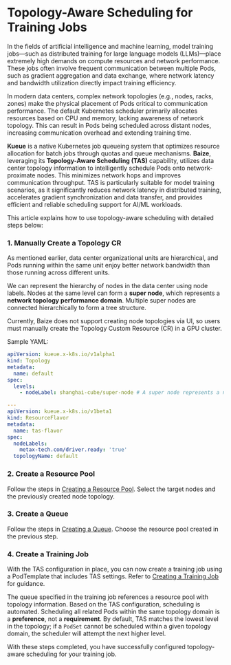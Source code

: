 # Topology-Aware Scheduling for Training Jobs

In the fields of artificial intelligence and machine learning, model training jobs—such as distributed training for large language models (LLMs)—place extremely high demands on compute resources and network performance. These jobs often involve frequent communication between multiple Pods, such as gradient aggregation and data exchange, where network latency and bandwidth utilization directly impact training efficiency.

In modern data centers, complex network topologies (e.g., nodes, racks, zones) make the physical placement of Pods critical to communication performance. The default Kubernetes scheduler primarily allocates resources based on CPU and memory, lacking awareness of network topology. This can result in Pods being scheduled across distant nodes, increasing communication overhead and extending training time.

**Kueue** is a native Kubernetes job queueing system that optimizes resource allocation for batch jobs through quotas and queue mechanisms. **Baize**, leveraging its **Topology-Aware Scheduling (TAS)** capability, utilizes data center topology information to intelligently schedule Pods onto network-proximate nodes. This minimizes network hops and improves communication throughput. TAS is particularly suitable for model training scenarios, as it significantly reduces network latency in distributed training, accelerates gradient synchronization and data transfer, and provides efficient and reliable scheduling support for AI/ML workloads.

This article explains how to use topology-aware scheduling with detailed steps below:

### 1. Manually Create a Topology CR

As mentioned earlier, data center organizational units are hierarchical, and Pods running within the same unit enjoy better network bandwidth than those running across different units.

We can represent the hierarchy of nodes in the data center using node labels. Nodes at the same level can form a **super node**, which represents a **network topology performance domain**. Multiple super nodes are connected hierarchically to form a tree structure.

Currently, Baize does not support creating node topologies via UI, so users must manually create the Topology Custom Resource (CR) in a GPU cluster.

Sample YAML:

```yaml
apiVersion: kueue.x-k8s.io/v1alpha1
kind: Topology
metadata:
  name: default
spec:
  levels:
    - nodeLabel: shanghai-cube/super-node # A super node represents a network performance domain. Multiple super nodes form a tree structure.

---
apiVersion: kueue.x-k8s.io/v1beta1
kind: ResourceFlavor
metadata:
  name: tas-flavor
spec:
  nodeLabels:
    metax-tech.com/driver.ready: 'true'
  topologyName: default
```

### 2. Create a Resource Pool

Follow the steps in [Creating a Resource Pool](../oam/resource/create.md). Select the target nodes and the previously created node topology.

<!-- ![Create Resource Pool](../best-practice/images/train-with-tas-02.png) -->

### 3. Create a Queue

Follow the steps in [Creating a Queue](../oam/queue/create.md). Choose the resource pool created in the previous step.

<!-- ![Create Queue](../best-practice/images/train-with-tas-03.png) -->

### 4. Create a Training Job

With the TAS configuration in place, you can now create a training job using a PodTemplate that includes TAS settings. Refer to [Creating a Training Job](../developer/jobs/create.md) for guidance.

The queue specified in the training job references a resource pool with topology information. Based on the TAS configuration, scheduling is automated. Scheduling all related Pods within the same topology domain is a **preference**, not a **requirement**. By default, TAS matches the lowest level in the topology; if a `PodSet` cannot be scheduled within a given topology domain, the scheduler will attempt the next higher level.

With these steps completed, you have successfully configured topology-aware scheduling for your training job.
